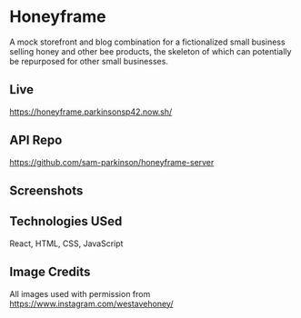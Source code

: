 # Honeyframe

A mock storefront and blog combination for a fictionalized small business selling honey and other bee products, the skeleton of which can potentially be repurposed for other small businesses.

## Live

https://honeyframe.parkinsonsp42.now.sh/

## API Repo

https://github.com/sam-parkinson/honeyframe-server

## Screenshots



## Technologies USed

React, HTML, CSS, JavaScript

## Image Credits

All images used with permission from https://www.instagram.com/westavehoney/